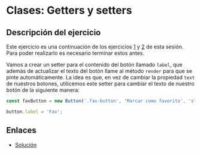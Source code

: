 # Clases: Getters y setters

## Descripción del ejercicio

Este ejercicio es una continuación de los ejercicios [ 1](2_1_clases_uso_basico) y [2](2_2_clases_herencia) de esta sesión. Para poder realizarlo es necesario terminar estos antes.

Vamos a crear un setter para el contenido del botón llamado `label`, que además de actualizar el texto del botón llame al método `render` para que se pinte automáticamente. La idea es que, en vez de cambiar la propiedad `text` de nuestros botones, utilicemos este setter para cambiar el texto de nuestro botón de la siguiente manera:

```js
const favButton = new Button('.fav-button', 'Marcar como favorito', 'star');

button.label = 'Fav';
```

## Enlaces

- [Solución](http://jsbin.com/xixaguyona/1/edit?html,js,output)
